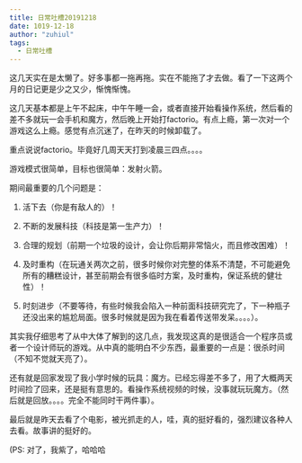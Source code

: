 ```yaml
---
title: 日常吐槽20191218
date: 1019-12-18
author: "zuhiul"
tags:
  - 日常吐槽
---
```


这几天实在是太懒了。好多事都一拖再拖。实在不能拖了才去做。看了一下这两个月的日记更是少之又少，惭愧惭愧。

这几天基本都是上午不起床，中午午睡一会，或者直接开始看操作系统，然后看的差不多就玩一会手机和魔方，然后晚上开始打factorio。有点上瘾，第一次对一个游戏这么上瘾。感觉有点沉迷了，在昨天的时候卸载了。

重点说说factorio。毕竟好几周天天打到凌晨三四点。。。。

游戏模式很简单，目标也很简单：发射火箭。

期间最重要的几个问题是：

1. 活下去（你是有敌人的）！

2. 不断的发展科技（科技是第一生产力）！

3. 合理的规划（前期一个垃圾的设计，会让你后期非常恼火，而且修改困难）！

4. 及时重构（在玩通关两次之前，很多时候你对完整的体系不清楚，不可能避免所有的糟糕设计，甚至前期会有很多临时方案，及时重构，保证系统的健壮性）！

5. 时刻进步（不要等待，有些时候我会陷入一种前面科技研究完了，下一种瓶子还没出来的尴尬局面。很多时候就是因为我在看着传送带发呆。。。。）。

其实我仔细思考了从中大体了解到的这几点，我发现这真的是很适合一个程序员或者一个设计师玩的游戏。从中真的能明白不少东西，最重要的一点是：很杀时间（不知不觉就天亮了）。

还有就是回家发现了我小学时候的玩具：魔方。已经忘得差不多了，用了大概两天时间捡了回来，还是挺有意思的。看操作系统视频的时候，没事就玩玩魔方。（然后就是回放。。。。完全不能同时干两件事）。

最后就是昨天去看了个电影，被光抓走的人，哇，真的挺好看的，强烈建议各种人去看。故事讲的挺好的。

(PS: 对了，我紫了，哈哈哈
